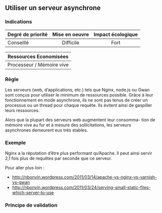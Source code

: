 ## Utiliser un serveur asynchrone
### Indications
| Degré de priorité |      Mise en oeuvre       |  Impact écologique    | 
|-------------------|:-------------------------:|:---------------------:|
| Conseillé         |  Difficile                |    Fort               | 


|Ressources Economisées                                      |
|:----------------------------------------------------------:|
|  Processeur / Mémoire vive  |

### Règle
Les serveurs (web, d’applications, etc.) tels que Nginx, node.js ou Gwan sont conçus pour utiliser le minimum de ressources possible. Grâce à leur fonctionnement en mode asynchrone, ils ne sont pas tenus de créer un processus ou un thread pour chaque requête. Ils évitent ainsi de gaspiller leurs ressources.

Alors que la plupart des serveurs web augmentent leur consomma- tion de mémoire vive au fur et à mesure des sollicitations, les serveurs asynchrones demeurent eux très stables.

### Exemple
Nginx a la réputation d’être plus performant qu’Apache. Il peut ainsi servir 2,1 fois plus de requêtes par seconde que ce serveur.

Pour aller plus loin :
 - http://nbonvin.wordpress.com/2011/03/14/apache-vs-nginx-vs-varnish-vs-gwan
 - http://nbonvin.wordpress.com/2011/03/24/serving-small-static-files-which-server-to-use


### Principe de validation
